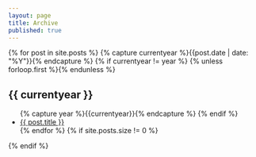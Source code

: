 ```yaml
---
layout: page
title: Archive
published: true
---
```


{% for post in site.posts %}
  {% capture currentyear %}{{post.date | date: "%Y"}}{% endcapture %}
  {% if currentyear != year %}
   {% unless forloop.first %}</ul>{% endunless %}
<h2>{{ currentyear }}</h2>
<ul>
    {% capture year %}{{currentyear}}{% endcapture %} 
  {% endif %}
<li><a href="{{ post.url }}">{{ post.title }}</a></li>
{% endfor %}
{% if site.posts.size != 0 %}</ul>{% endif %}